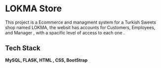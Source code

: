
# LOKMA Store

This project is a Ecommerce and managment system for a Turkish Sweets shop named LOKMA,
the websit has accounts for Customers, Employees, and Manager , with a spacific level of access to each one .




## Tech Stack

**MySQL, FLASK, HTML , CSS, BootStrap**


